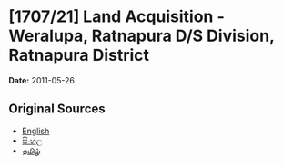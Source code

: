 # [1707/21] Land Acquisition - Weralupa, Ratnapura D/S Division, Ratnapura District

**Date:** 2011-05-26

## Original Sources

- [English](https://documents.gov.lk/view/extra-gazettes/2011/5/1707-21_E.pdf)
- [සිංහල](https://documents.gov.lk/view/extra-gazettes/2011/5/1707-21_S.pdf)
- [தமிழ்](https://documents.gov.lk/view/extra-gazettes/2011/5/1707-21_T.pdf)
